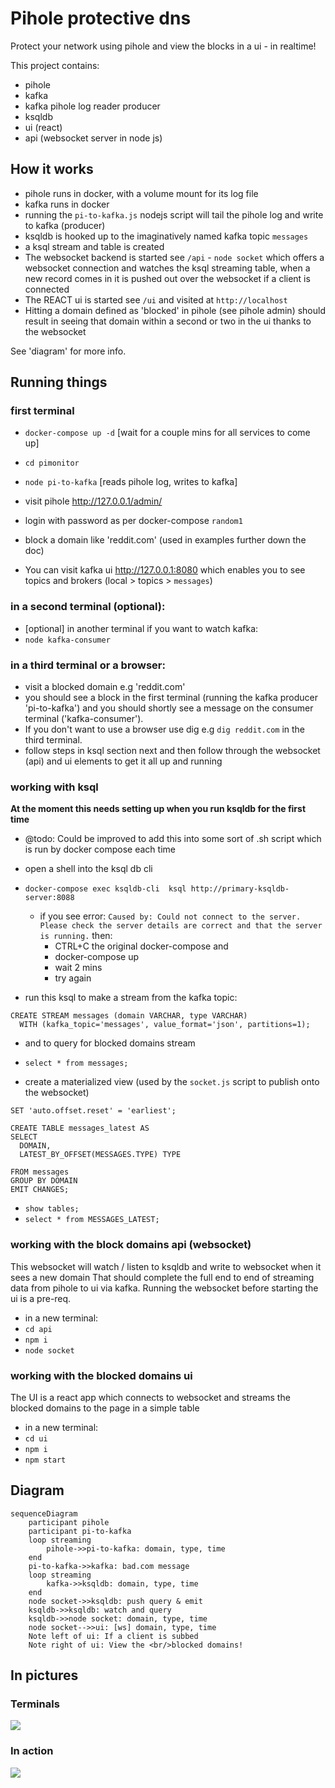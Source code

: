 # Pihole protective dns

Protect your network using pihole and view the blocks in a ui - in realtime!

This project contains:
- pihole
- kafka
- kafka pihole log reader producer
- ksqldb
- ui (react)
- api (websocket server in node js)

## How it works
- pihole runs in docker, with a volume mount for its log file
- kafka runs in docker
- running the `pi-to-kafka.js` nodejs script will tail the pihole log and write to kafka (producer)
- ksqldb is hooked up to the imaginatively named kafka topic `messages` 
- a ksql stream and table is created
- The websocket backend is started see `/api` - `node socket` which offers a websocket connection and watches the ksql streaming table, when a new record comes in it is pushed out over the websocket if a client is connected
- The REACT ui is started see `/ui` and visited at `http://localhost` 
- Hitting a domain defined as 'blocked' in pihole (see pihole admin) should result in seeing that domain within a second or two in the ui thanks to the websocket

See 'diagram' for more info.

## Running things

### first terminal
- `docker-compose up -d` [wait for a couple mins for all services to come up]
- `cd pimonitor`
- `node pi-to-kafka` [reads pihole log, writes to kafka]

- visit pihole http://127.0.0.1/admin/
- login with password as per docker-compose `random1`
- block a domain like 'reddit.com' (used in examples further down the doc)
- You can visit kafka ui http://127.0.0.1:8080 which enables you to see topics and brokers (local > topics > `messages`)

### in a second terminal (optional):

- [optional] in another terminal if you want to watch kafka:
- `node kafka-consumer`

### in a third terminal or a browser:

- visit a blocked domain e.g 'reddit.com'
- you should see a block in the first terminal (running the kafka producer 'pi-to-kafka') and you should shortly see a message on the consumer terminal ('kafka-consumer').
- If you don't want to use a browser use dig e.g `dig reddit.com` in the third terminal.
- follow steps in ksql section next and then follow through the websocket (api) and ui elements to get it all up and running

### working with ksql

**At the moment this needs setting up when you run ksqldb for the first time**
- @todo: Could be improved to add this into some sort of .sh script which is run by docker compose each time

- open a shell into the ksql db cli
- `docker-compose exec ksqldb-cli  ksql http://primary-ksqldb-server:8088`

  - if you see error: `Caused by: Could not connect to the server. Please check the server details are correct and that the server is running.` then:
    - CTRL+C the original docker-compose and
    - docker-compose up
    - wait 2 mins
    - try again

- run this ksql to make a stream from the kafka topic:

```ksql
CREATE STREAM messages (domain VARCHAR, type VARCHAR)
  WITH (kafka_topic='messages', value_format='json', partitions=1);
```

- and to query for blocked domains stream
- `select * from messages;`

- create a materialized view (used by the `socket.js` script to publish onto the websocket)

```
SET 'auto.offset.reset' = 'earliest';

CREATE TABLE messages_latest AS
SELECT 
  DOMAIN,
  LATEST_BY_OFFSET(MESSAGES.TYPE) TYPE

FROM messages
GROUP BY DOMAIN
EMIT CHANGES;
```

- `show tables;`
- `select * from MESSAGES_LATEST;`


### working with the block domains api (websocket)
This websocket will watch / listen to ksqldb and write to websocket when it sees a new domain
That should complete the full end to end of streaming data from pihole to ui via kafka.
Running the websocket before starting the ui is a pre-req.

- in a new terminal:
- `cd api`
- `npm i`
- `node socket`


### working with the blocked domains ui
The UI is a react app which connects to websocket and streams the blocked domains to the page in a simple table
- in a new terminal:
- `cd ui`
- `npm i`
- `npm start`

## Diagram
```mermaid
sequenceDiagram
    participant pihole
    participant pi-to-kafka
    loop streaming
        pihole->>pi-to-kafka: domain, type, time
    end
    pi-to-kafka->>kafka: bad.com message
    loop streaming
        kafka->>ksqldb: domain, type, time
    end
    node socket->>ksqldb: push query & emit
    ksqldb->>ksqldb: watch and query
    ksqldb->>node socket: domain, type, time
    node socket-->>ui: [ws] domain, type, time
    Note left of ui: If a client is subbed
    Note right of ui: View the <br/>blocked domains!
```
    
## In pictures
### Terminals

![](https://github.com/TakesTheBiscuit/kafka-pihole/terminals.png)

### In action

![](https://github.com/TakesTheBiscuit/kafka-pihole/pihole-works.gif)